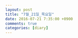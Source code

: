```yaml
---
layout: post
title: "7월_21일_목요일"
date: 2016-07-21 7:35:00 +0900
comments: true 
categories: [diary] 
---
```

